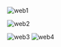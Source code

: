 ![web1](https://user-images.githubusercontent.com/81222258/137015221-feec8252-8ebe-4b5a-beec-082dafa07546.PNG)

![web2](https://user-images.githubusercontent.com/81222258/137015226-4afc7402-6e76-4452-aab9-d8d468ab7e4b.PNG)

![web3](https://user-images.githubusercontent.com/81222258/137015248-0320068a-f258-45c8-9b5f-bc0850cfd37c.PNG)
![web4](https://user-images.githubusercontent.com/81222258/137015253-53fb1607-3e3e-4e1e-b2b9-5f698863fb30.PNG)
